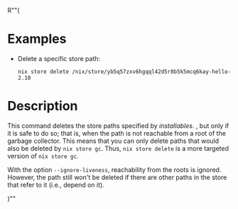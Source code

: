 R""(

# Examples

* Delete a specific store path:

  ```console
  nix store delete /nix/store/yb5q57zxv6hgqql42d5r8b5k5mcq6kay-hello-2.10
  ```

# Description

This command deletes the store paths specified by *installables*. ,
but only if it is safe to do so; that is, when the path is not
reachable from a root of the garbage collector. This means that you
can only delete paths that would also be deleted by `nix store
gc`. Thus, `nix store delete` is a more targeted version of `nix store
gc`.

With the option `--ignore-liveness`, reachability from the roots is
ignored. However, the path still won't be deleted if there are other
paths in the store that refer to it (i.e., depend on it).

)""
